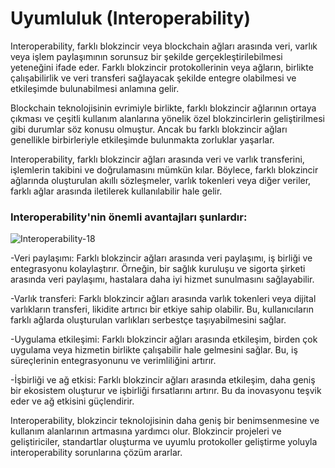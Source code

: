 # Uyumluluk (Interoperability)

Interoperability, farklı blokzincir veya blockchain ağları arasında veri, varlık veya işlem paylaşımının sorunsuz bir şekilde gerçekleştirilebilmesi yeteneğini ifade eder. Farklı blokzincir protokollerinin veya ağların, birlikte çalışabilirlik ve veri transferi sağlayacak şekilde entegre olabilmesi ve etkileşimde bulunabilmesi anlamına gelir.

Blockchain teknolojisinin evrimiyle birlikte, farklı blokzincir ağlarının ortaya çıkması ve çeşitli kullanım alanlarına yönelik özel blokzincirlerin geliştirilmesi gibi durumlar söz konusu olmuştur. Ancak bu farklı blokzincir ağları genellikle birbirleriyle etkileşimde bulunmakta zorluklar yaşarlar.

Interoperability, farklı blokzincir ağları arasında veri ve varlık transferini, işlemlerin takibini ve doğrulamasını mümkün kılar. Böylece, farklı blokzincir ağlarında oluşturulan akıllı sözleşmeler, varlık tokenleri veya diğer veriler, farklı ağlar arasında iletilerek kullanılabilir hale gelir.

### Interoperability'nin önemli avantajları şunlardır:

  ![Interoperability-18](https://github.com/umaysafak/Blockchain-Temelleri/assets/83416728/495a55c1-dcc1-45c2-a45f-e8deb7fc6e45)

-Veri paylaşımı: Farklı blokzincir ağları arasında veri paylaşımı, iş birliği ve entegrasyonu kolaylaştırır. Örneğin, bir sağlık kuruluşu ve sigorta şirketi arasında veri paylaşımı, hastalara daha iyi hizmet sunulmasını sağlayabilir.

-Varlık transferi: Farklı blokzincir ağları arasında varlık tokenleri veya dijital varlıkların transferi, likidite artırıcı bir etkiye sahip olabilir. Bu, kullanıcıların farklı ağlarda oluşturulan varlıkları serbestçe taşıyabilmesini sağlar.

-Uygulama etkileşimi: Farklı blokzincir ağları arasında etkileşim, birden çok uygulama veya hizmetin birlikte çalışabilir hale gelmesini sağlar. Bu, iş süreçlerinin entegrasyonunu ve verimliliğini artırır.

-İşbirliği ve ağ etkisi: Farklı blokzincir ağları arasında etkileşim, daha geniş bir ekosistem oluşturur ve işbirliği fırsatlarını artırır. Bu da inovasyonu teşvik eder ve ağ etkisini güçlendirir.

Interoperability, blokzincir teknolojisinin daha geniş bir benimsenmesine ve kullanım alanlarının artmasına yardımcı olur. Blokzincir projeleri ve geliştiriciler, standartlar oluşturma ve uyumlu protokoller geliştirme yoluyla interoperability sorunlarına çözüm ararlar.
